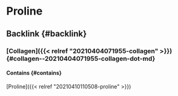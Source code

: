 # Proline


## Backlink {#backlink}


### [Collagen]({{< relref "20210404071955-collagen" >}}) {#collagen--20210404071955-collagen-dot-md}


#### Contains {#contains}

[Proline]({{< relref "20210410110508-proline" >}})

